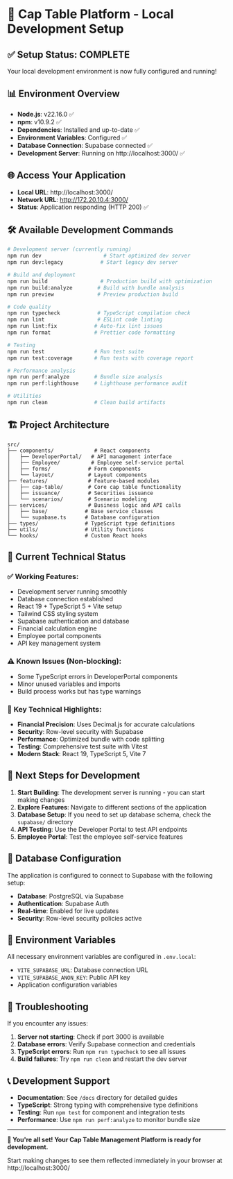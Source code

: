 # 🚀 Cap Table Platform - Local Development Setup

## ✅ **Setup Status: COMPLETE**

Your local development environment is now fully configured and running!

## 📊 **Environment Overview**

- **Node.js**: v22.16.0 ✅
- **npm**: v10.9.2 ✅  
- **Dependencies**: Installed and up-to-date ✅
- **Environment Variables**: Configured ✅
- **Database Connection**: Supabase connected ✅
- **Development Server**: Running on http://localhost:3000/ ✅

## 🌐 **Access Your Application**

- **Local URL**: http://localhost:3000/
- **Network URL**: http://172.20.10.4:3000/
- **Status**: Application responding (HTTP 200) ✅

## 🛠 **Available Development Commands**

```bash
# Development server (currently running)
npm run dev                    # Start optimized dev server
npm run dev:legacy            # Start legacy dev server

# Build and deployment  
npm run build                 # Production build with optimization
npm run build:analyze        # Build with bundle analysis
npm run preview              # Preview production build

# Code quality
npm run typecheck            # TypeScript compilation check
npm run lint                 # ESLint code linting
npm run lint:fix            # Auto-fix lint issues  
npm run format              # Prettier code formatting

# Testing
npm run test                # Run test suite
npm run test:coverage       # Run tests with coverage report

# Performance analysis
npm run perf:analyze        # Bundle size analysis
npm run perf:lighthouse     # Lighthouse performance audit

# Utilities
npm run clean               # Clean build artifacts
```

## 🏗 **Project Architecture**

```
src/
├── components/             # React components
│   ├── DeveloperPortal/   # API management interface
│   ├── Employee/          # Employee self-service portal
│   ├── forms/            # Form components
│   └── layout/           # Layout components
├── features/             # Feature-based modules
│   ├── cap-table/        # Core cap table functionality
│   ├── issuance/         # Securities issuance
│   └── scenarios/        # Scenario modeling
├── services/             # Business logic and API calls
│   ├── base/            # Base service classes
│   └── supabase.ts      # Database configuration
├── types/               # TypeScript type definitions
├── utils/               # Utility functions
└── hooks/               # Custom React hooks
```

## 🔧 **Current Technical Status**

### ✅ **Working Features:**
- Development server running smoothly
- Database connection established
- React 19 + TypeScript 5 + Vite setup
- Tailwind CSS styling system
- Supabase authentication and database
- Financial calculation engine
- Employee portal components
- API key management system

### ⚠️ **Known Issues (Non-blocking):**
- Some TypeScript errors in DeveloperPortal components
- Minor unused variables and imports
- Build process works but has type warnings

### 🎯 **Key Technical Highlights:**
- **Financial Precision**: Uses Decimal.js for accurate calculations
- **Security**: Row-level security with Supabase
- **Performance**: Optimized bundle with code splitting
- **Testing**: Comprehensive test suite with Vitest
- **Modern Stack**: React 19, TypeScript 5, Vite 7

## 🚀 **Next Steps for Development**

1. **Start Building**: The development server is running - you can start making changes
2. **Explore Features**: Navigate to different sections of the application
3. **Database Setup**: If you need to set up database schema, check the `supabase/` directory
4. **API Testing**: Use the Developer Portal to test API endpoints
5. **Employee Portal**: Test the employee self-service features

## 📝 **Database Configuration**

The application is configured to connect to Supabase with the following setup:
- **Database**: PostgreSQL via Supabase
- **Authentication**: Supabase Auth
- **Real-time**: Enabled for live updates
- **Security**: Row-level security policies active

## 🔐 **Environment Variables**

All necessary environment variables are configured in `.env.local`:
- `VITE_SUPABASE_URL`: Database connection URL
- `VITE_SUPABASE_ANON_KEY`: Public API key
- Application configuration variables

## 🐛 **Troubleshooting**

If you encounter any issues:

1. **Server not starting**: Check if port 3000 is available
2. **Database errors**: Verify Supabase connection and credentials
3. **TypeScript errors**: Run `npm run typecheck` to see all issues
4. **Build failures**: Try `npm run clean` and restart the dev server

## 📞 **Development Support**

- **Documentation**: See `/docs` directory for detailed guides
- **TypeScript**: Strong typing with comprehensive type definitions
- **Testing**: Run `npm test` for component and integration tests
- **Performance**: Use `npm run perf:analyze` to monitor bundle size

---

**🎉 You're all set! Your Cap Table Management Platform is ready for development.**

Start making changes to see them reflected immediately in your browser at http://localhost:3000/